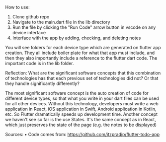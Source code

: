 How to use:

1. Clone github repo
2. Navigate to the main.dart file in the lib directory
3. Run the file by clicking the "Run Code" arrow button in vscode on any device interface
4. Interface with the app by adding, checking, and deleting notes

You will see folders for each device type which are generated on flutter app creation. They all include boiler plate for what that app must include, and then they also importantly include a reference to the flutter dart code. The important code is in the lib folder.

Reflection: What are the significant software concepts that this combination of technologies has that each previous set of technologies did not? Or that they handle significantly differently?

The most significant software concept is the auto creation of code for different device types, so that what you write in your dart files can be used for all other devices. Without this technology, developers must write a web application in React, iOS application in Swift, Android application in Kotlin, etc. So Flutter dramatically speeds up development time. Another concept we haven't see so far is the use States. It's the same concept as in React, which just preserves the state of the page (e.g. the notes to be displayed)

Sources:
• Code comes from: https://github.com/itzpradip/flutter-todo-app
